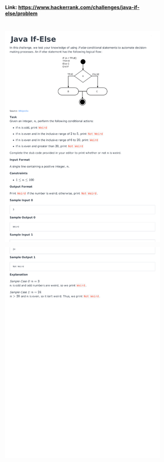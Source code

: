 ### Link: https://www.hackerrank.com/challenges/java-if-else/problem

&nbsp;

![](java-if-else-English-1.png)

![](java-if-else-English-2.png)
